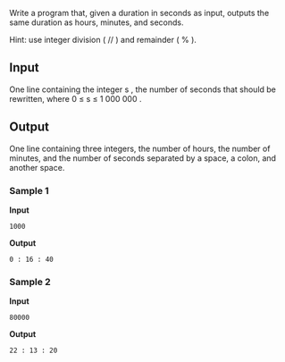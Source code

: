 Write a program that, given a duration in seconds as input,
outputs the same duration as hours, minutes, and seconds.

Hint: use integer division ( // )
and remainder ( % ).

## Input
One line containing the integer s , the number of seconds that should
be rewritten, where 0 ≤ s
≤ 1 000 000 .

## Output
One line containing three integers, the number of hours, the
number of minutes, and the number of seconds separated by a
space, a colon, and another space.

### Sample 1
**Input**
```text
1000
```
**Output**
```text
0 : 16 : 40
```

### Sample 2
**Input**
```text
80000
```
**Output**
```text
22 : 13 : 20
```
